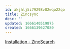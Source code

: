 ```yaml
---
id: akjhlj5i79298v82wqo22qo
title: Zincsync
desc: ''
updated: 1666140519875
created: 1666139627080
---
```


[Installation - ZincSearch](https://docs.zincsearch.com/installation/)
